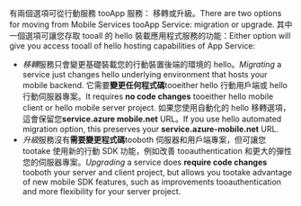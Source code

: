 <span data-ttu-id="9ac2a-101">有兩個選項可從行動服務 tooApp 服務： 移轉或升級。</span><span class="sxs-lookup"><span data-stu-id="9ac2a-101">There are two options for moving from Mobile Services tooApp Service: migration or upgrade.</span></span> <span data-ttu-id="9ac2a-102">其中一個選項可讓您存取 tooall 的 hello 裝載應用程式服務的功能：</span><span class="sxs-lookup"><span data-stu-id="9ac2a-102">Either option will give you access tooall of hello hosting capabilities of App Service:</span></span>

* <span data-ttu-id="9ac2a-103">*移轉*服務只會變更基礎裝載您的行動裝置後端的環境的 hello。</span><span class="sxs-lookup"><span data-stu-id="9ac2a-103">*Migrating* a service just changes hello underlying environment that hosts your mobile backend.</span></span> <span data-ttu-id="9ac2a-104">它需要**變更任何程式碼**tooeither hello 行動用戶端或 hello 行動伺服器專案。</span><span class="sxs-lookup"><span data-stu-id="9ac2a-104">It requires **no code changes** tooeither hello mobile client or hello mobile server project.</span></span> <span data-ttu-id="9ac2a-105">如果您使用自動化的 hello 移轉選項，這會保留您**service.azure mobile.net** URL。</span><span class="sxs-lookup"><span data-stu-id="9ac2a-105">If you use hello automated migration option, this preserves your **service.azure-mobile.net** URL.</span></span> 
* <span data-ttu-id="9ac2a-106">*升級*服務沒有**需要變更程式碼**tooboth 伺服器和用戶端專案，但可讓您 tootake 使用新的行動 SDK 功能，例如改善 tooauthentication 和更大的彈性您的伺服器專案。</span><span class="sxs-lookup"><span data-stu-id="9ac2a-106">*Upgrading* a service does **require code changes** tooboth your server and client project, but allows you tootake advantage of new mobile SDK features, such as improvements tooauthentication and more flexibility for your server project.</span></span> 

